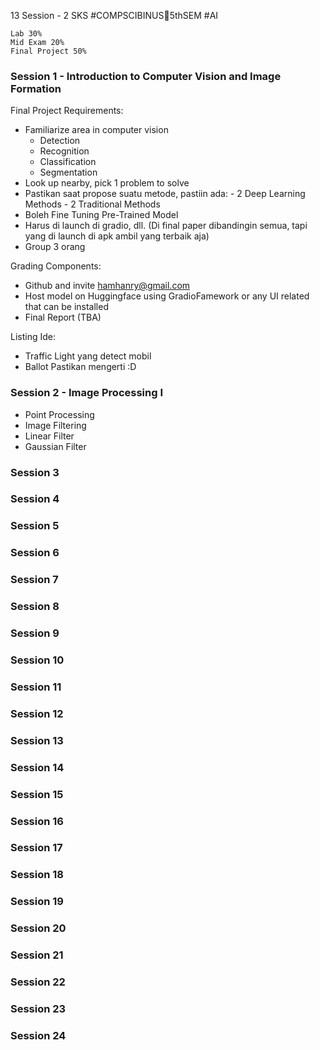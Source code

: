 13 Session - 2 SKS
#COMPSCIBINUS🏫5thSEM #AI 

```
Lab 30%
Mid Exam 20%
Final Project 50%
```

### Session 1 - Introduction to Computer Vision and Image Formation
Final Project Requirements:
- Familiarize area in computer vision
	- Detection
	- Recognition
	- Classification
	- Segmentation
- Look up nearby, pick 1 problem to solve
- Pastikan saat propose suatu metode, pastiin ada:
	  - 2 Deep Learning Methods
	  - 2 Traditional Methods
- Boleh Fine Tuning Pre-Trained Model
- Harus di launch di gradio, dll. (Di final paper dibandingin semua, tapi yang di launch di apk ambil yang terbaik aja)
- Group 3 orang

Grading Components:
- Github and invite hamhanry@gmail.com
- Host model on Huggingface using GradioFamework or any UI related that can be installed
- Final Report (TBA) 

Listing Ide:
- Traffic Light yang detect mobil
- Ballot
Pastikan mengerti :D
### Session 2 - Image Processing I
- Point Processing
- Image Filtering
- Linear Filter
- Gaussian Filter



### Session 3
### Session 4
### Session 5
### Session 6
### Session 7
### Session 8
### Session 9
### Session 10
### Session 11
### Session 12
### Session 13
### Session 14
### Session 15
### Session 16
### Session 17
### Session 18
### Session 19
### Session 20
### Session 21
### Session 22
### Session 23
### Session 24
